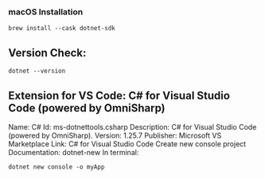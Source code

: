### macOS Installation
``` shell
brew install --cask dotnet-sdk
```

## Version Check:
``` shell
dotnet --version
```
## Extension for VS Code: C# for Visual Studio Code (powered by OmniSharp)


Name: C#
Id: ms-dotnettools.csharp
Description: C# for Visual Studio Code (powered by OmniSharp).
Version: 1.25.7
Publisher: Microsoft
VS Marketplace Link: C# for Visual Studio Code
Create new console project
Documentation: dotnet-new
In terminal:

``` shell
dotnet new console -o myApp
```

